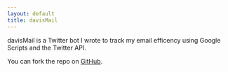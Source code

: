 ```yaml
---
layout: default
title: davisMail
---
```


davisMail is a Twitter bot I wrote to track my email efficency using Google Scripts and the Twitter API.

You can fork the repo on [GitHub](https://github.com/davisland/davisland.github.io).